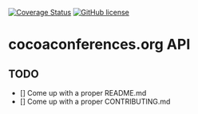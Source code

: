 
[![Coverage Status](https://coveralls.io/repos/floriankrueger/CocoaConferences/badge.svg?branch=master&service=github)](https://coveralls.io/github/floriankrueger/CocoaConferences?branch=master)
[![GitHub license](https://img.shields.io/badge/license-MIT-blue.svg)](https://raw.githubusercontent.com/floriankrueger/cocoaconferences/master/LICENSE)

# cocoaconferences.org API

## TODO

- [] Come up with a proper README.md
- [] Come up with a proper CONTRIBUTING.md
